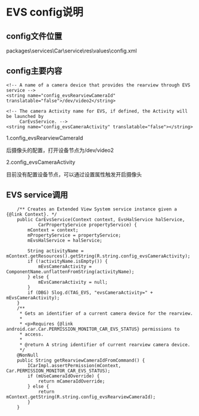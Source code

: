 # EVS config说明

## config文件位置

packages\services\Car\service\res\values\config.xml

## config主要内容

    <!-- A name of a camera device that provides the rearview through EVS service -->
    <string name="config_evsRearviewCameraId" translatable="false">/dev/video2</string>
    
    <!-- The camera Activity name for EVS, if defined, the Activity will be launched by
         CarEvsService. -->
    <string name="config_evsCameraActivity" translatable="false"></string>
1.config_evsRearviewCameraId

后摄像头的配置，打开设备节点为/dev/video2

2.config_evsCameraActivity

目前没有配置设备节点，可以通过设置属性触发开启摄像头

## EVS service调用

        /** Creates an Extended View System service instance given a {@link Context}. */
        public CarEvsService(Context context, EvsHalService halService,
                CarPropertyService propertyService) {
            mContext = context;
            mPropertyService = propertyService;
            mEvsHalService = halService;
    
            String activityName =   mContext.getResources().getString(R.string.config_evsCameraActivity);
            if (!activityName.isEmpty()) {
                mEvsCameraActivity = ComponentName.unflattenFromString(activityName);
            } else {
                mEvsCameraActivity = null;
            }
            if (DBG) Slog.d(TAG_EVS, "evsCameraActivity=" + mEvsCameraActivity);
        }
        /**
         * Gets an identifier of a current camera device for the rearview.
         *
         * <p>Requires {@link android.car.Car.PERMISSION_MONITOR_CAR_EVS_STATUS} permissions to
         * access.
         *
         * @return A string identifier of current rearview camera device.
         */
        @NonNull
        public String getRearviewCameraIdFromCommand() {
            ICarImpl.assertPermission(mContext, Car.PERMISSION_MONITOR_CAR_EVS_STATUS);
            if (mUseCameraIdOverride) {
                return mCameraIdOverride;
            } else {
                return mContext.getString(R.string.config_evsRearviewCameraId);
            }
        }
